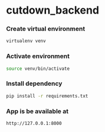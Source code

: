 # cutdown_backend



### Create virtual environment


```bash
virtualenv venv
```



### Activate environment


```bash
source venv/bin/activate
```

### Install dependency 


```bash
pip install -r requirements.txt
```

### App is be available at

```bash
http://127.0.0.1:8000
```
